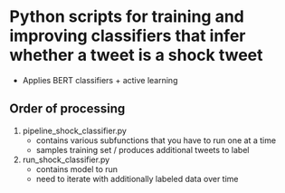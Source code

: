 # Python scripts for training and improving classifiers that infer whether a tweet is a shock tweet
- Applies BERT classifiers + active learning

## Order of processing
1. pipeline_shock_classifier.py
    - contains various subfunctions that you have to run one at a time
    - samples training set / produces additional tweets to label
2. run_shock_classifier.py
    - contains model to run
    - need to iterate with additionally labeled data over time